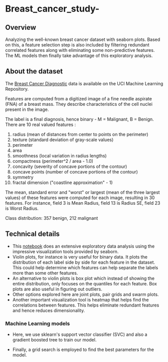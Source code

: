 # Breast_cancer_study-

## Overview
Analyzing the well-known breast cancer dataset with seaborn plots. Based on this, a feature selection step is also included by filtering redundant correlated features along with eliminating some non-predictive features. The ML models then finally take advantage of this exploratory analysis.

## About the dataset
The [Breast Cancer Diagnostic](https://archive.ics.uci.edu/ml/datasets/Breast+Cancer+Wisconsin+%28Diagnostic%29) data is available on the UCI Machine Learning Repository.

Features are computed from a digitized image of a fine needle aspirate (FNA) of a breast mass. They describe characteristics of the cell nuclei present in the image.

The label is a final diagnosis, hence binary - M = Malignant, B = Benign. There are 10 real valued features :

1. radius (mean of distances from center to points on the perimeter)
2. texture (standard deviation of gray-scale values)
3. perimeter
4. area
5. smoothness (local variation in radius lengths)
6. compactness (perimeter^2 / area - 1.0)
7. concavity (severity of concave portions of the contour)
8. concave points (number of concave portions of the contour)
9. symmetry
10. fractal dimension ("coastline approximation" - 1)

The mean, standard error and "worst" or largest (mean of the three largest values) of these features were computed for each image, resulting in 30 features. For instance, field 3 is Mean Radius, field 13 is Radius SE, field 23 is Worst Radius.

Class distribution: 357 benign, 212 malignant


## Technical details

 - This [notebook](https://github.com/jyotisman-ds/Breast_cancer_study-/blob/master/BreastCancer_EDAandML.ipynb) does an extensive exploratory data analysis using the impressive visualization tools provided by seaborn.
 - Violin plots, for instance is very useful for binary data. It plots the distribution of each label side by side for each feature in the dataset. This could help determine which features can help separate the labels more than some other features.
 - An alternative to violin plots is box plot which instead of showing the entire distribution, only focuses on the quantiles for each feature. Box plots are also useful in figuring out outliers.
 - Other options explored here are joint plots, pair grids and swarm plots.
 - Another important visualization tool is heatmap that helps find the correlations between features. This helps eliminate redundant features and hence reduces dimensionality.

### Machine Learning models

- Here, we use sklearn's support vector classifier (SVC) and also a gradient boosted tree to train our model.

- Finally, a grid search is employed to find the best parameters for the model.
